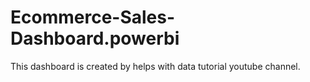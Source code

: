 # Ecommerce-Sales-Dashboard.powerbi
This dashboard is created by helps with data tutorial youtube channel.
